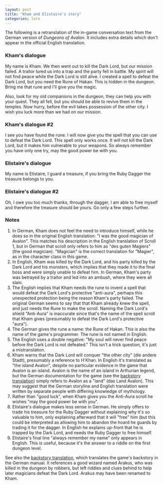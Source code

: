 ```yaml
---
layout: post
title: "Kham and Elistaire's story"
categories: lore
---
```


The following is a retranslation of the in-game conversation text from
the German version of _Dungeons of Avalon_. It includes extra details which
don't appear in the official English translation.

### Kham's dialogue

My name is Kham. We then went out to kill the Dark Lord, but our mission failed.
A traitor lured us into a trap and the party fell in battle. My spirit will not
find peace while the Dark Lord is still alive. I created a spell to defeat the
Dark Lord, but you need the Rune of Hakan. This is hidden in the dungeon. Bring
me that rune and I'll give you the magic.

Also, look for my old companions in the dungeon, they can help you with your
quest. They all fell, but you should be able to revive them in the temples. Now
hurry, before the evil takes possession of the other city. I wish you luck more
than we had on our mission.

### Kham's dialogue #2

I see you have found the rune. I will now give you the spell that you can use to
defeat the Dark Lord. This spell only works once. It will not kill the Dark
Lord, but it makes him vulnerable to your weapons. So always remember you have
only one try, may the good power be with you.

### Elistaire's dialogue

My name is Elistaire, I guard a treasure, if you bring the Ruby Dagger the
treasure belongs to you.

### Elistaire's dialogue #2

Oh, I owe you too much thanks, through the dagger, I am able to free myself and
therefore the treasure should be yours. Go only a few steps further.

### Notes

1. In German, Kham does not feel the need to introduce himself, while he does so
in the original English translation: "I was the good magician of Avalon". This
matches his description in the English translation of Scroll 1, but in German
that scroll only refers to him as "des guten Magiers" (the good magician).
"Magician" is the correct translation for "Magier", as in the character class in
this game.
2. In English, Kham was killed by the Dark Lord, and his party killed by the
Dark Lord and his monsters, which implies that they made it to the final boss
and were simply unable to defeat him. In German, Kham's party was betrayed by a
traitor and led into an ambush, where they were all slain.
3. The English implies that Kham needs the rune to invent a spell that
would defeat the Dark Lord's protective "anti-aura", perhaps this unexpected
protection being the reason Kham's party failed. The original German seems to
say that that Kham already knew the spell, and just needs the Rune to make the
scroll. Naming the Dark Lord's shield "Anti-Aura" is inaccurate since that's the
name of the spell scroll that Kham gives (presumably to defeat the Dark Lord's
protective "aura").
4. The German gives the rune a name: the Rune of Hakan. This is also the name of
the game's programmer. The rune is not named in English.
5. The English uses a double negative: "My soul will never find peace before the
Dark Lord is not defeated." This isn't a trick question, it's just a
mistranslation.
7. Kham warns that the Dark Lord will conquer "the other city" (die andere
Stadt), presumably a reference to H'Khan. In English it's translated as "the
island Avalon", despite no particular evidence in the game that Avalon is an
island. Avalon is the name of an island in Arthurian legend, but the German
documentation for the game
(see the [backstory translation](../lore/doa1-backstory.html)) simply refers to
Avalon as a "land" (das Land Avalon).
This may suggest that the German storyline and English translation were written
by separate people with differing knowledge of mythology.
8. Rather than "good luck", when Kham gives you the Anti-Aura scroll he wishes
"may the good power be with you".
9. Elistaire's dialogue makes less sense in German. He simply offers to trade
his treasure for the Ruby Dagger without explaining why it's so valuable to him,
only explaining afterward that it will "free" him (but this could be interpreted
as allowing him to abandon the hoard he guards by trading it for the dagger.
In English he explains up-front that he is trapped by the Dark Lord, and needs
the Ruby Dagger to free himself.
10. Elistaire's final line "always remember my name" only appears in English.
This is useful, because it's the answer to a riddle on the first dungeon level.

See also the [backstory translation](../lore/doa1-backstory.html), which
translates the game's backstory in the German manual. It references a good
wizard named Arakus, who was killed in the dungeon by robbers, but left riddles
and clues behind to help later magicians defeat the Dark Lord. Arakus may have
been renamed to Kham.
